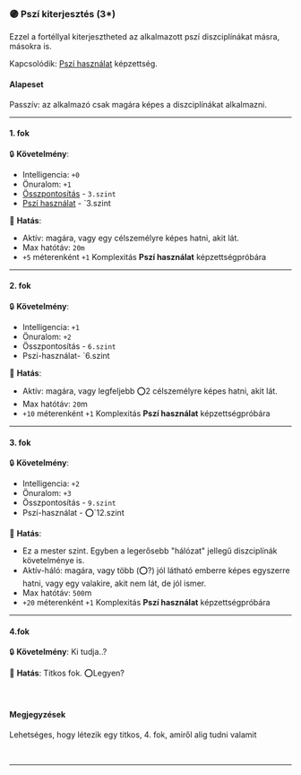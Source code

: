 ### 🟣 Pszí kiterjesztés (3*)

Ezzel a fortéllyal kiterjesztheted az alkalmazott pszí diszciplínákat másra, másokra is.

Kapcsolódik: [Pszí használat](../kepzettsegek.misztikus/pszi_hasznalat.md) képzettség.

#### Alapeset

Passzív: az alkalmazó csak magára képes a diszciplínákat alkalmazni﻿.

---
#### 1. fok

🔒 **Követelmény**:
- Intelligencia: `+0`
- Önuralom: `+1`
- [Összpontosítás](../kepzettsegek.misztikus/osszpontositas.md) - `3.szint`
- [Pszí használat](../kepzettsegek.misztikus/pszi_hasznalat.md) - `3.szint

🌟 **Hatás**:
- Aktív: magára, vagy egy célszemélyre képes hatni, akit lát.﻿
- Max hatótáv: `20m`
- `+5` méterenként `+1` Komplexitás **Pszí használat** képzettségpróbára

---
#### 2. fok

🔒 **Követelmény**:
- Intelligencia: `+1`
- Önuralom: `+2`
- Összpontosítás - `6.szint`
- Pszí-használat- `6.szint

🌟 **Hatás**:
- Aktív: magára, vagy legfeljebb ⭕2 célszemélyre képes hatni, akit lát.﻿
- Max hatótáv: `20`m
- `+10` méterenként `+1` Komplexitás **Pszí használat** képzettségpróbára

---
#### 3. fok

🔒 **Követelmény**:
- Intelligencia: `+2`
- Önuralom: `+3`
- Összpontosítás - `9.szint`
- Pszí-használat - ⭕`12.szint

🌟 **Hatás**:
- Ez a mester szint. Egyben a legerősebb "hálózat" jellegű diszciplínák követelménye is.
- Aktív-háló: magára, vagy több (⭕?) jól látható emberre képes egyszerre hatni, vagy egy valakire, akit nem lát, de jól ismer.﻿
- Max hatótáv: `500`m
- `+20` méterenként `+1` Komplexitás **Pszí használat** képzettségpróbára

---
#### 4.fok

🔒 **Követelmény**: Ki tudja..?

🌟 **Hatás**: Titkos fok. ⭕Legyen?

<br />

#### Megjegyzések

Lehetséges, hogy létezik egy titkos, 4. fok, amiről alig tudni valamit

<br />

---
